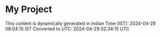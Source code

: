 # My Project

This content is dynamically generated in Indian Time (IST): 2024-04-29 08:04:15 IST
Converted to UTC: 2024-04-29 02:34:15 UTC
